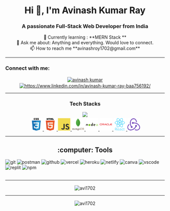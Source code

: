 

<h1 align="center">Hi 👋, I'm Avinash Kumar Ray</h1>
<h3 align="center">A passionate Full-Stack Web Developer from India</h3>

<!-- <p align="left"> <a href="https://twitter.com/avinash kumar" target="blank"><img src="https://img.shields.io/twitter/follow/avinash kumar?logo=twitter&style=for-the-badge" alt="avinash kumar" /></a> </p> -->
<p align="center">
 📄 Currently learning : **MERN Stack ** <br/>
 💬 Ask me about: Anything and everything. Would love to connect.<br/>
 📫 How to reach me **avinashroy1702@gmail.com**
 </p>
<hr/>
<h3 align="center" style="display:flex;width:"50%;justify-content:space-around">Connect with me:</h3>
<p align="center">
<a href="https://twitter.com/avinash kumar" target="blank"><img align="center" src="https://raw.githubusercontent.com/rahuldkjain/github-profile-readme-generator/master/src/images/icons/Social/twitter.svg" alt="avinash kumar" height="30" width="40" /></a>
<a href="https://linkedin.com/in/https://www.linkedin.com/in/avinash-kumar-ray-baa756192/" target="blank"><img align="center" src="https://raw.githubusercontent.com/rahuldkjain/github-profile-readme-generator/master/src/images/icons/Social/linked-in-alt.svg" alt="https://www.linkedin.com/in/avinash-kumar-ray-baa756192/" height="30" width="40" /></a>
</p>
<hr/>
<h3 align="center">Tech Stacks</h3>
<p align="center"> <a href="https://www.w3schools.com/css/" target="_blank" rel="noreferrer"> 
  <img src="https://raw.githubusercontent.com/ShahriarShafin/ShahriarShafin/main/Assets/handshake.gif" /></br><img src="https://raw.githubusercontent.com/devicons/devicon/master/icons/css3/css3-original-wordmark.svg" alt="css3" width="40" height="40"/> </a>  <a href="https://www.w3.org/html/" target="_blank" rel="noreferrer"> <img src="https://raw.githubusercontent.com/devicons/devicon/master/icons/html5/html5-original-wordmark.svg" alt="html5" width="40" height="40"/> </a> <a href="https://developer.mozilla.org/en-US/docs/Web/JavaScript" target="_blank" rel="noreferrer"> <img src="https://raw.githubusercontent.com/devicons/devicon/master/icons/javascript/javascript-original.svg" alt="javascript" width="40" height="40"/> </a> <a href="https://www.mongodb.com/" target="_blank" rel="noreferrer"> <img src="https://raw.githubusercontent.com/devicons/devicon/master/icons/mongodb/mongodb-original-wordmark.svg" alt="mongodb" width="40" height="40"/> </a> <a href="https://nodejs.org" target="_blank" rel="noreferrer"> <img src="https://raw.githubusercontent.com/devicons/devicon/master/icons/nodejs/nodejs-original-wordmark.svg" alt="nodejs" width="40" height="40"/> </a> <a href="https://www.oracle.com/" target="_blank" rel="noreferrer"> <img src="https://raw.githubusercontent.com/devicons/devicon/master/icons/oracle/oracle-original.svg" alt="oracle" width="40" height="40"/> </a> <a href="https://reactjs.org/" target="_blank" rel="noreferrer"> <img src="https://raw.githubusercontent.com/devicons/devicon/master/icons/react/react-original-wordmark.svg" alt="react" width="40" height="40"/> </a> <a href="https://redux.js.org" target="_blank" rel="noreferrer"> <img src="https://raw.githubusercontent.com/devicons/devicon/master/icons/redux/redux-original.svg" alt="redux" width="40" height="40"/> </a> </p>

<hr/>
  
</div> 

<h2 align="center">:computer: Tools </h2>
<div>
<img src="https://img.shields.io/badge/Git-f44d27?style=for-the-badge&logo=git&logoColor=white" alt="git"/>
  <img src="https://img.shields.io/badge/Postman-FF6C37?style=for-the-badge&logo=Postman&logoColor=white" alt="postman"/>
  <img src="https://img.shields.io/badge/GitHub-100000?style=for-the-badge&logo=github&logoColor=white" alt="github"/>
   <img src="https://img.shields.io/badge/Vercel-000000?style=for-the-badge&logo=vercel&logoColor=white" alt="vercel" />
  <img src="https://img.shields.io/badge/Heroku-430098?style=for-the-badge&logo=heroku&logoColor=white" alt="heroku" />
  <img src="https://img.shields.io/badge/Netlify-00C7B7?style=for-the-badge&logo=netlify&logoColor=white" alt="netlify" />
   <img src="https://img.shields.io/badge/Canva-%2300C4CC.svg?&style=for-the-badge&logo=Canva&logoColor=white" alt="canva" /> 
 <img src="https://img.shields.io/badge/VSCode-0078D4?style=for-the-badge&logo=visual%20studio%20code&logoColor=white" alt="vscode" />
  <img src="https://img.shields.io/badge/replit-667881?style=for-the-badge&logo=replit&logoColor=white" alt="replit" />
  <img src="https://img.shields.io/badge/NPM-%23000000.svg?style=for-the-badge&logo=npm&logoColor=white" alt="npm"/>
  
  
</div>
<br/>
 <hr/>
 
<p align="center"><img align="center" src="https://github-readme-stats.vercel.app/api/top-langs?username=avi1702&show_icons=true&locale=en&layout=compact" alt="avi1702" /></p>
<hr/>
<p align="center"><img align="center" src="https://github-readme-streak-stats.herokuapp.com/?user=avi1702&" alt="avi1702" /></p>


